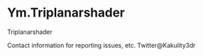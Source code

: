 # Ym.Triplanarshader
Triplanarshader

Contact information for reporting issues, etc. Twitter@Kakulity3dr
